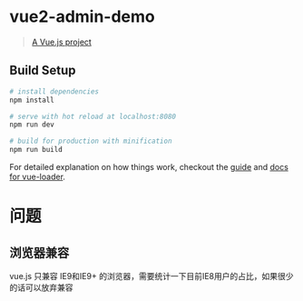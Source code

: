 # vue2-admin-demo

> [A Vue.js project](https://yjj5855.github.io/vue2-admin-demo/dist/index.html?#/)

## Build Setup

``` bash
# install dependencies
npm install

# serve with hot reload at localhost:8080
npm run dev

# build for production with minification
npm run build
```

For detailed explanation on how things work, checkout the [guide](http://vuejs-templates.github.io/webpack/) and [docs for vue-loader](http://vuejs.github.io/vue-loader).


# 问题

## 浏览器兼容
vue.js 只兼容 IE9和IE9+ 的浏览器，需要统计一下目前IE8用户的占比，如果很少的话可以放弃兼容

